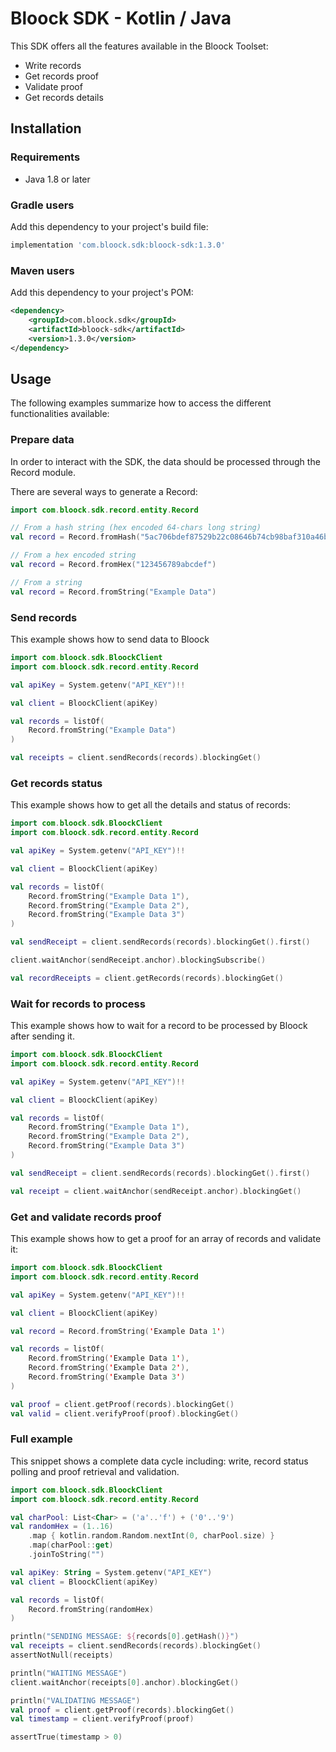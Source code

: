 # Bloock SDK - Kotlin / Java

This SDK offers all the features available in the Bloock Toolset:

- Write records
- Get records proof
- Validate proof
- Get records details

## Installation

### Requirements

- Java 1.8 or later

### Gradle users

Add this dependency to your project's build file:

```groovy
implementation 'com.bloock.sdk:bloock-sdk:1.3.0'
```

### Maven users

Add this dependency to your project's POM:

```xml
<dependency>
    <groupId>com.bloock.sdk</groupId>
    <artifactId>bloock-sdk</artifactId>
    <version>1.3.0</version>
</dependency>
```

## Usage

The following examples summarize how to access the different functionalities available:

### Prepare data

In order to interact with the SDK, the data should be processed through the Record module.

There are several ways to generate a Record:

```kotlin
import com.bloock.sdk.record.entity.Record

// From a hash string (hex encoded 64-chars long string)
val record = Record.fromHash("5ac706bdef87529b22c08646b74cb98baf310a46bd21ee420814b04c71fa42b1")

// From a hex encoded string
val record = Record.fromHex("123456789abcdef")

// From a string
val record = Record.fromString("Example Data")
```

### Send records

This example shows how to send data to Bloock

```kotlin
import com.bloock.sdk.BloockClient
import com.bloock.sdk.record.entity.Record

val apiKey = System.getenv("API_KEY")!!

val client = BloockClient(apiKey)

val records = listOf(
    Record.fromString("Example Data")
)

val receipts = client.sendRecords(records).blockingGet()
```

### Get records status

This example shows how to get all the details and status of records:

```kotlin
import com.bloock.sdk.BloockClient
import com.bloock.sdk.record.entity.Record

val apiKey = System.getenv("API_KEY")!!

val client = BloockClient(apiKey)

val records = listOf(
    Record.fromString("Example Data 1"),
    Record.fromString("Example Data 2"),
    Record.fromString("Example Data 3")
)

val sendReceipt = client.sendRecords(records).blockingGet().first()

client.waitAnchor(sendReceipt.anchor).blockingSubscribe()

val recordReceipts = client.getRecords(records).blockingGet()
```

### Wait for records to process

This example shows how to wait for a record to be processed by Bloock after sending it.

```kotlin
import com.bloock.sdk.BloockClient
import com.bloock.sdk.record.entity.Record

val apiKey = System.getenv("API_KEY")!!

val client = BloockClient(apiKey)

val records = listOf(
    Record.fromString("Example Data 1"),
    Record.fromString("Example Data 2"),
    Record.fromString("Example Data 3")
)

val sendReceipt = client.sendRecords(records).blockingGet().first()

val receipt = client.waitAnchor(sendReceipt.anchor).blockingGet()
```

### Get and validate records proof

This example shows how to get a proof for an array of records and validate it:

```kotlin
import com.bloock.sdk.BloockClient
import com.bloock.sdk.record.entity.Record

val apiKey = System.getenv("API_KEY")!!

val client = BloockClient(apiKey)

val record = Record.fromString('Example Data 1')

val records = listOf(
    Record.fromString('Example Data 1'),
    Record.fromString('Example Data 2'),
    Record.fromString('Example Data 3')
)

val proof = client.getProof(records).blockingGet()
val valid = client.verifyProof(proof).blockingGet()
```

### Full example

This snippet shows a complete data cycle including: write, record status polling and proof retrieval and validation.

```kotlin
import com.bloock.sdk.BloockClient
import com.bloock.sdk.record.entity.Record

val charPool: List<Char> = ('a'..'f') + ('0'..'9')
val randomHex = (1..16)
    .map { kotlin.random.Random.nextInt(0, charPool.size) }
    .map(charPool::get)
    .joinToString("")

val apiKey: String = System.getenv("API_KEY")
val client = BloockClient(apiKey)

val records = listOf(
    Record.fromString(randomHex)
)

println("SENDING MESSAGE: ${records[0].getHash()}")
val receipts = client.sendRecords(records).blockingGet()
assertNotNull(receipts)

println("WAITING MESSAGE")
client.waitAnchor(receipts[0].anchor).blockingGet()

println("VALIDATING MESSAGE")
val proof = client.getProof(records).blockingGet()
val timestamp = client.verifyProof(proof)

assertTrue(timestamp > 0)
```